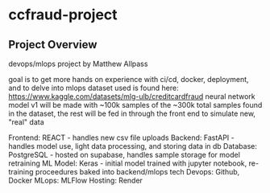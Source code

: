 # ccfraud-project


## Project Overview
devops/mlops project by Matthew Allpass

goal is to get more hands on experience with ci/cd, docker, deployment, and to delve into mlops 
dataset used is found here: https://www.kaggle.com/datasets/mlg-ulb/creditcardfraud
neural network model v1 will be made with ~100k samples of the ~300k total samples found in the dataset, the rest will be fed in through the front end to simulate new, "real" data

Frontend: REACT - handles new csv file uploads
Backend: FastAPI - handles model use, light data processing, and storing data in db
Database: PostgreSQL - hosted on supabase, handles sample storage for model retraining
ML Model: Keras - initial model trained with jupyter notebook, re-training proceedures baked into backend/mlops tech
Devops: Github, Docker 
MLops: MLFlow
Hosting: Render

